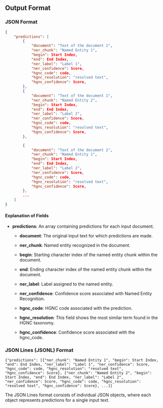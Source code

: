 ## Output Format

### JSON Format

```json
{
    "predictions": [
        {
            "document": "Text of the document 1",
            "ner_chunk": "Named Entity 1",
            "begin": Start Index,
            "end": End Index,
            "ner_label": "Label 1",
            "ner_confidence": Score,
            "hgnc_code": code,
            "hgnc_resolution": "resolved text",
            "hgnc_confidence": Score,
        },
        {
            "document": "Text of the document 1",
            "ner_chunk": "Named Entity 2",
            "begin": Start Index,
            "end": End Index,
            "ner_label": "Label 2",
            "ner_confidence": Score,
            "hgnc_code": code,
            "hgnc_resolution": "resolved text",
            "hgnc_confidence": Score,
        },

        {
            "document": "Text of the document 2",
            "ner_chunk": "Named Entity 1",
            "begin": Start Index,
            "end": End Index,
            "ner_label": "Label 2",
            "ner_confidence": Score,
            "hgnc_code": code,
            "hgnc_resolution": "resolved text",
            "hgnc_confidence": Score,
        },
        ...
    ]
}


```

#### Explanation of Fields

- **predictions**: An array containing predictions for each input document.

    - **document**: The original input text for which predictions are made.

    - **ner_chunk**: Named entity recognized in the document.

    - **begin**: Starting character index of the named entity chunk within the document.

    - **end**: Ending character index of the named entity chunk within the document.

    - **ner_label**: Label assigned to the named entity.

    - **ner_confidence**: Confidence score associated with Named Entity Recognition.

    - **hgnc_code**: HGNC code associated with the prediction.

    - **hgnc_resolution**: This field shows the most similar term found in the HGNC taxonomy.

    - **hgnc_confidence**: Confidence score associated with the hgnc_code.


### JSON Lines (JSONL) Format

```
{"predictions": [{"ner_chunk": "Named Entity 1", "begin": Start Index, "end": End Index, "ner_label": "Label 1", "ner_confidence": Score, "hgnc_code": code, "hgnc_resolution": "resolved text", "hgnc_confidence": Score}, {"ner_chunk": "Named Entity 2", "begin": Start Index, "end": End Index, "ner_label": "Label 2", "ner_confidence": Score, "hgnc_code": code, "hgnc_resolution": "resolved text", "hgnc_confidence": Score}, ...]}
```

The JSON Lines format consists of individual JSON objects, where each object represents predictions for a single input text.